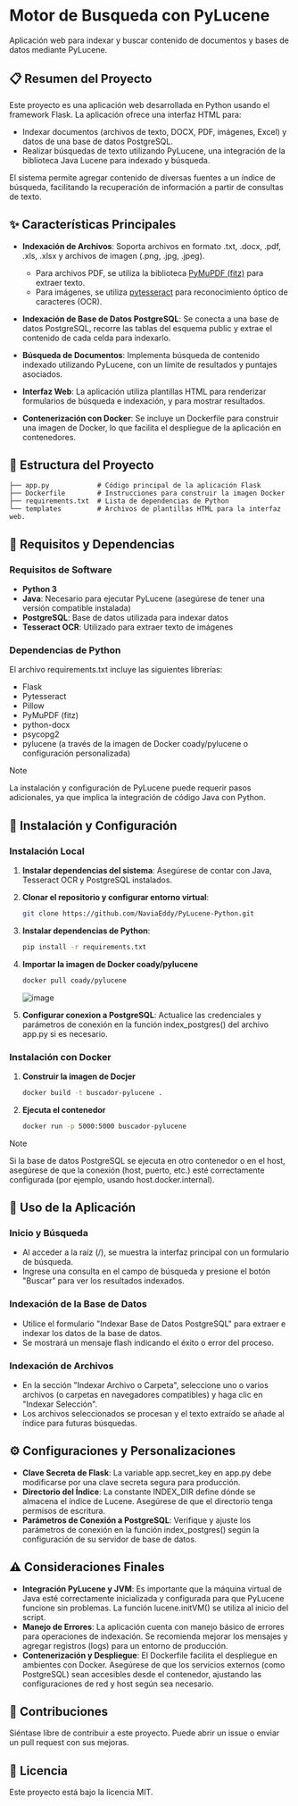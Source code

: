 # Motor de Busqueda con PyLucene

Aplicación web para indexar y buscar contenido de documentos y bases de datos mediante PyLucene.

## 📋 Resumen del Proyecto

Este proyecto es una aplicación web desarrollada en Python usando el framework Flask. La aplicación ofrece una interfaz HTML para:

- Indexar documentos (archivos de texto, DOCX, PDF, imágenes, Excel) y datos de una base de datos PostgreSQL.
- Realizar búsquedas de texto utilizando PyLucene, una integración de la biblioteca Java Lucene para indexado y búsqueda.

El sistema permite agregar contenido de diversas fuentes a un índice de búsqueda, facilitando la recuperación de información a partir de consultas de texto.

## ✨ Características Principales

- **Indexación de Archivos**: Soporta archivos en formato .txt, .docx, .pdf, .xls, .xlsx y archivos de imagen (.png, .jpg, .jpeg).
  - Para archivos PDF, se utiliza la biblioteca [PyMuPDF (fitz)](https://pymupdf.readthedocs.io/) para extraer texto.
  - Para imágenes, se utiliza [pytesseract](https://pypi.org/project/pytesseract/) para reconocimiento óptico de caracteres (OCR).

- **Indexación de Base de Datos PostgreSQL**: Se conecta a una base de datos PostgreSQL, recorre las tablas del esquema public y extrae el contenido de cada celda para indexarlo.

- **Búsqueda de Documentos**: Implementa búsqueda de contenido indexado utilizando PyLucene, con un límite de resultados y puntajes asociados.

- **Interfaz Web**: La aplicación utiliza plantillas HTML para renderizar formularios de búsqueda e indexación, y para mostrar resultados.

- **Contenerización con Docker**: Se incluye un Dockerfile para construir una imagen de Docker, lo que facilita el despliegue de la aplicación en contenedores.

## 📁 Estructura del Proyecto
```plaintext
├── app.py            # Código principal de la aplicación Flask
├── Dockerfile        # Instrucciones para construir la imagen Docker
├── requirements.txt  # Lista de dependencias de Python
└── templates         # Archivos de plantillas HTML para la interfaz web.
```
## 🔧 Requisitos y Dependencias

### Requisitos de Software

- **Python 3**
- **Java**: Necesario para ejecutar PyLucene (asegúrese de tener una versión compatible instalada)
- **PostgreSQL**: Base de datos utilizada para indexar datos
- **Tesseract OCR**: Utilizado para extraer texto de imágenes

### Dependencias de Python

El archivo requirements.txt incluye las siguientes librerías:

- Flask
- Pytesseract
- Pillow
- PyMuPDF (fitz)
- python-docx
- psycopg2
- pylucene (a través de la imagen de Docker coady/pylucene o configuración personalizada)

> [!NOTE]
> La instalación y configuración de PyLucene puede requerir pasos adicionales, ya que implica la integración de código Java con Python.

## 🚀 Instalación y Configuración

### Instalación Local

1. **Instalar dependencias del sistema**:
   Asegúrese de contar con Java, Tesseract OCR y PostgreSQL instalados.

2. **Clonar el repositorio y configurar entorno virtual**:
   ```bash
   git clone https://github.com/NaviaEddy/PyLucene-Python.git
3. **Instalar dependencias de Python**:
   ```bash
   pip install -r requirements.txt
4. **Importar la imagen de Docker coady/pylucene**
   ```bash
   docker pull coady/pylucene
   ```
   ![image](https://github.com/user-attachments/assets/ef89e9df-8026-4055-89bb-9c1fe03c53e3)

5. **Configurar conexion a PostgreSQL**: Actualice las credenciales y parámetros de conexión en la función index_postgres() del archivo app.py si es necesario.
   
### Instalación con Docker

1. **Construir la imagen de Docjer**
    ```bash
    docker build -t buscador-pylucene .
3. **Ejecuta el contenedor**
    ```bash
    docker run -p 5000:5000 buscador-pylucene

> [!NOTE]
> Si la base de datos PostgreSQL se ejecuta en otro contenedor o en el host, asegúrese de que la conexión (host, puerto, etc.) esté correctamente configurada (por ejemplo, usando host.docker.internal).

## 📝 Uso de la Aplicación
### Inicio y Búsqueda
  - Al acceder a la raíz (/), se muestra la interfaz principal con un formulario de búsqueda.
  - Ingrese una consulta en el campo de búsqueda y presione el botón "Buscar" para ver los resultados indexados.
    
### Indexación de la Base de Datos
  - Utilice el formulario "Indexar Base de Datos PostgreSQL" para extraer e indexar los datos de la base de datos.
  - Se mostrará un mensaje flash indicando el éxito o error del proceso.
    
### Indexación de Archivos
  - En la sección "Indexar Archivo o Carpeta", seleccione uno o varios archivos (o carpetas en navegadores compatibles) y haga clic en "Indexar Selección".
  - Los archivos seleccionados se procesan y el texto extraído se añade al índice para futuras búsquedas.

## ⚙️ Configuraciones y Personalizaciones
  - **Clave Secreta de Flask**: La variable app.secret_key en app.py debe modificarse por una clave secreta segura para producción.
  - **Directorio del Índice**: La constante INDEX_DIR define dónde se almacena el índice de Lucene. Asegúrese de que el directorio tenga permisos de escritura.
  - **Parámetros de Conexión a PostgreSQL**: Verifique y ajuste los parámetros de conexión en la función index_postgres() según la configuración de su servidor de base de datos.

## ⚠️ Consideraciones Finales
  - **Integración PyLucene y JVM**: Es importante que la máquina virtual de Java esté correctamente inicializada y configurada para que PyLucene funcione sin problemas. La función lucene.initVM() se utiliza al     inicio del script.
  - **Manejo de Errores**: La aplicación cuenta con manejo básico de errores para operaciones de indexación. Se recomienda mejorar los mensajes y agregar registros (logs) para un entorno de producción.
  - **Contenerización y Despliegue**: El Dockerfile facilita el despliegue en ambientes con Docker. Asegúrese de que los servicios externos (como PostgreSQL) sean accesibles desde el contenedor, ajustando las   configuraciones de red y host según sea necesario.

## 👥 Contribuciones
Siéntase libre de contribuir a este proyecto. Puede abrir un issue o enviar un pull request con sus mejoras.

## 📄 Licencia
Este proyecto está bajo la licencia MIT.
